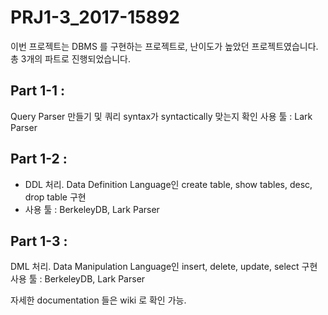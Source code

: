 # PRJ1-3_2017-15892

이번 프로젝트는 DBMS 를 구현하는 프로젝트로, 난이도가 높았던 프로젝트였습니다.
총 3개의 파트로 진행되었습니다.

## Part 1-1 :
  Query Parser 만들기 및 쿼리 syntax가 syntactically 맞는지 확인
  사용 툴 : Lark Parser

## Part 1-2 :
  * DDL 처리. Data Definition Language인 create table, show tables, desc, drop table 구현
  * 사용 툴 : BerkeleyDB, Lark Parser
  
## Part 1-3 : 
  DML 처리. Data Manipulation Language인 insert, delete, update, select 구현
  사용 툴 : BerkeleyDB, Lark Parser
  
자세한 documentation 들은 wiki 로 확인 가능.
